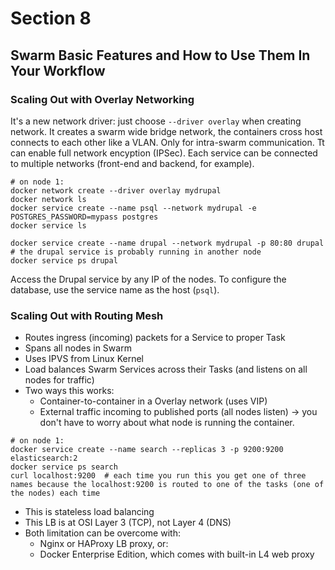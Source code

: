 # Section 8
## Swarm Basic Features and How to Use Them In Your Workflow

### Scaling Out with Overlay Networking

It's a new network driver: just choose `--driver overlay` when creating network. It creates a swarm wide bridge network, the containers cross host connects to each other like a VLAN. Only for intra-swarm communication. Tt can enable full network encyption (IPSec). Each service can be connected to multiple networks (front-end and backend, for example).

```
# on node 1:
docker network create --driver overlay mydrupal
docker network ls
docker service create --name psql --network mydrupal -e POSTGRES_PASSWORD=mypass postgres
docker service ls

docker service create --name drupal --network mydrupal -p 80:80 drupal
# the drupal service is probably running in another node
docker service ps drupal 
```
Access the Drupal service by any IP of the nodes. To configure the database, use the service name as the host (`psql`).

### Scaling Out with Routing Mesh
* Routes ingress (incoming) packets for a Service to proper Task
* Spans all nodes in Swarm
* Uses IPVS from Linux Kernel
* Load balances Swarm Services across their Tasks (and listens on all nodes for traffic)
* Two ways this works:
	* Container-to-container in a Overlay network (uses VIP)
	* External traffic incoming to published ports (all nodes listen) -> you don't have to worry about what node is running the container.

```
# on node 1:
docker service create --name search --replicas 3 -p 9200:9200 elasticsearch:2
docker service ps search
curl localhost:9200  # each time you run this you get one of three names because the localhost:9200 is routed to one of the tasks (one of the nodes) each time

```

* This is stateless load balancing
* This LB is at OSI Layer 3 (TCP), not Layer 4 (DNS)
* Both limitation can be overcome with:
	* Nginx or HAProxy LB proxy, or:
	* Docker Enterprise Edition, which comes with built-in L4 web proxy



